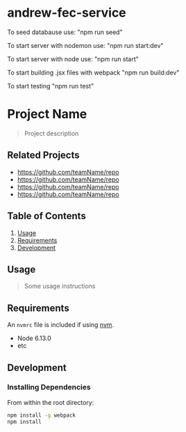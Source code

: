 # andrew-fec-service


To seed databause use:
"npm run seed"

To start server with nodemon use:
"npm run start:dev"

To start server with node use:
"npm run start"

To start building .jsx files with webpack
"npm run build:dev"

To start testing
"npm run test"


# Project Name

> Project description

## Related Projects

  - https://github.com/teamName/repo
  - https://github.com/teamName/repo
  - https://github.com/teamName/repo
  - https://github.com/teamName/repo

## Table of Contents

1. [Usage](#Usage)
1. [Requirements](#requirements)
1. [Development](#development)

## Usage

> Some usage instructions

## Requirements

An `nvmrc` file is included if using [nvm](https://github.com/creationix/nvm).

- Node 6.13.0
- etc

## Development

### Installing Dependencies

From within the root directory:

```sh
npm install -g webpack
npm install
```
